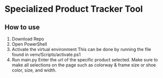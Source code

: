 # Specialized Product Tracker Tool
## How to use
1. Download Repo 
2. Open PowerShell
3. Activate the virtual environment
   This can be done by running the file found in venv/Scripts/activate.ps1
4. Run main.py 
   Enter the url of the specific product selected.
   Make sure to make all selections on the page such as
   colorway & frame size or shoe color, size, and width.    